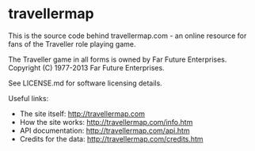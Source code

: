 travellermap
============

This is the source code behind travellermap.com - an online resource for fans
of the Traveller role playing game.

The Traveller game in all forms is owned by Far Future Enterprises. 
Copyright (C) 1977-2013 Far Future Enterprises.

See LICENSE.md for software licensing details.

Useful links:

* The site itself: http://travellermap.com
* How the site works: http://travellermap.com/info.htm
* API documentation: http://travellermap.com/api.htm
* Credits for the data: http://travellermap.com/credits.htm




